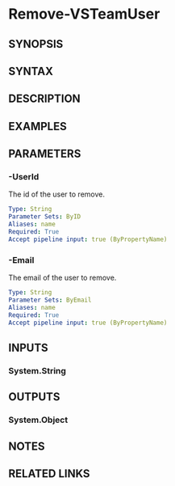 <!-- #include "./common/header.md" -->

# Remove-VSTeamUser

## SYNOPSIS

<!-- #include "./synopsis/Remove-VSTeamUser.md" -->

## SYNTAX

## DESCRIPTION

<!-- #include "./synopsis/Remove-VSTeamUser.md" -->

## EXAMPLES

## PARAMETERS

<!-- #include "./params/confirm.md" -->

<!-- #include "./params/force.md" -->

### -UserId

The id of the user to remove.

```yaml
Type: String
Parameter Sets: ByID
Aliases: name
Required: True
Accept pipeline input: true (ByPropertyName)
```

### -Email

The email of the user to remove.

```yaml
Type: String
Parameter Sets: ByEmail
Aliases: name
Required: True
Accept pipeline input: true (ByPropertyName)
```

<!-- #include "./params/whatIf.md" -->

## INPUTS

### System.String

## OUTPUTS

### System.Object

## NOTES

## RELATED LINKS